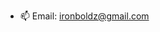 - 📫 Email: ironboldz@gmail.com

<!---
drivemycode/drivemycode is a ✨ special ✨ repository because its `README.md` (this file) appears on your GitHub profile.
You can click the Preview link to take a look at your changes.
--->
